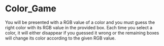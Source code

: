 # Color_Game
You will be presented with a RGB value of a color and you must guess the right color with its RGB value in the provided box. 
Each time you select a color, it will either disappear if you guessed it wrong or the remaining boxes will change its color according to the given RGB value.  
